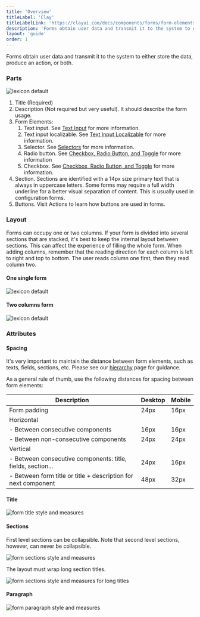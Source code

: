 ```yaml
---
title: 'Overview'
titleLabel: 'Clay'
titleLabelLink: 'https://clayui.com/docs/components/forms/form-elements.html'
description: 'Forms obtain user data and transmit it to the system to either store the data, produce an action, or both.'
layout: 'guide'
order: 1
---
```


<div class="page-description">Forms obtain user data and transmit it to the system to either store the data, produce an action, or both.</div>

### Parts

![lexicon default](/lexicon/images/FormParts.jpg)

1. Title (Required)
2. Description (Not required but very useful). It should describe the form usage.
3. Form Elements:
	1. Text input. See [Text Input](../text_input) for more information. 
	2. Text input localizable. See [Text Input Localizable](../text_input_localizable) for more information.
	3. Selector. See [Selectors](../selector) for more information. 
	4. Radio button. See [Checkbox, Radio Button, and Toggle](../radio_check_toggle) for more information
	5. Checkbox. See [Checkbox, Radio Button, and Toggle](../radio_check_toggle) for more information. 	
4. Section. Sections are identified with a 14px size primary text that is always in uppercase letters. Some forms may require a full width underline for a better visual separation of content. This is usually used in configuration forms.
5. Buttons. Visit Actions to learn how buttons are used in forms.

### Layout

Forms can occupy one or two columns. If your form is divided into several sections that are stacked, it's best to keep the internal layout between sections. This can affect the experience of filling the whole form.
When adding columns, remember that the reading direction for each column is left to right and top to bottom. The user reads column one first, then they read column two.

#### One single form

![lexicon default](/lexicon/images/Form1Column.jpg)

#### Two columns form

![lexicon default](/lexicon/images/Form2Columns.jpg)

### Attributes

#### Spacing

It's very important to maintain the distance between form elements, such as texts, fields, sections, etc. Please see our [hierarchy](../formsHierarchy) page for guidance.

As a general rule of thumb, use the following distances for spacing between form elements:

| Description                                                    | Desktop | Mobile |
| -------------------------------------------------------------- | ------- | ------ |
| Form padding                                                   | 24px    | 16px   |
| Horizontal                                                     |         |        |
| - Between consecutive components                               | 16px    | 16px   |
| - Between non-consecutive components                           | 24px    | 24px   |
| Vertical                                                       |         |        |
| - Between consecutive components: title, fields, section...    | 24px    | 16px   |
| - Between form title or title + description for next component | 48px    | 32px   |

#### Title

![form title style and measures](/lexicon/images/FormTitle.jpg)

#### Sections

First level sections can be collapsible. Note that second level sections, however, can never be collapsible.

![form sections style and measures](/lexicon/images/FormSections.jpg)

The layout must wrap long section titles.

![form sections style and measures for long titles](/lexicon/images/FormSectionsLong.jpg)

#### Paragraph

![form paragraph style and measures](/lexicon/images/FormParagraph.jpg)
